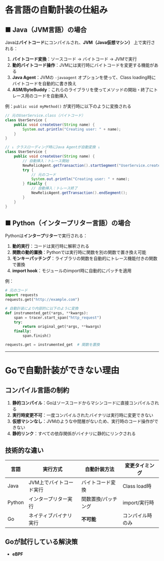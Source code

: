 # 各言語の自動計装の仕組み

## ■ **Java（JVM言語）の場合**
Javaは**バイトコード**にコンパイルされ、**JVM（Java仮想マシン）** 上で実行される：

1. **バイトコード変換**：ソースコード → バイトコード → JVMで実行
2. **動的バイトコード操作**：JVMには実行時にバイトコードを変更する機能がある
3. **Java Agent**：JVMの `-javaagent` オプションを使って、Class loading時にバイトコードを自動的に書き換え
4. **ASM/ByteBuddy**：これらのライブラリを使ってメソッドの開始・終了にトレース用のコードを自動挿入

例：`public void myMethod()` が実行時に以下のように変換される
```java
// 元のUserService.class（バイトコード）
class UserService {
    public void createUser(String name) {
        System.out.println("Creating user: " + name);
    }
}

// ↓ クラスローディング時にJava Agentが自動変換 ↓
class UserService {
    public void createUser(String name) {
        // 自動挿入：トレース開始
        NewRelicAgent.getTransaction().startSegment("UserService.createUser");
        try {
            // 元のコード
            System.out.println("Creating user: " + name);
        } finally {
            // 自動挿入：トレース終了
            NewRelicAgent.getTransaction().endSegment();
        }
    }
}
```

## ■ **Python（インタープリター言語）の場合**
Pythonは**インタープリター**で実行される：

1. **動的実行**：コードは実行時に解釈される
2. **関数の動的置換**：Pythonでは実行時に関数を別の関数で置き換え可能
3. **モンキーパッチング**：ライブラリの関数を自動的にトレース機能付きの関数で置換
4. **import hook**：モジュールのimport時に自動的にパッチを適用

例：
```python
# 元のコード
import requests
requests.get("http://example.com")

# 自動計装により内部的に以下のように変換
def instrumented_get(*args, **kwargs):
    span = tracer.start_span("http_request")
    try:
        return original_get(*args, **kwargs)
    finally:
        span.finish()

requests.get = instrumented_get  # 関数を置換
```

---

# **Goで自動計装ができない理由**
## **コンパイル言語の制約**
1. **静的コンパイル**：Goはソースコードからマシンコードに直接コンパイルされる
2. **実行時変更不可**：一度コンパイルされたバイナリは実行時に変更できない
3. **仮想マシンなし**：JVMのような中間層がないため、実行時のコード操作ができない
4. **静的リンク**：すべての依存関係がバイナリに静的にリンクされる

## **技術的な違い**

| 言語 | 実行方式 | 自動計装方法 | 変更タイミング |
|------|----------|--------------|----------------|
| Java | JVM上でバイトコード実行 | バイトコード変換 | Class load時 |
| Python | インタープリター実行 | 関数置換/パッチング | import/実行時 |
| Go | ネイティブバイナリ実行 | **不可能** | コンパイル時のみ |

## **Goが試行している解決策**
- **eBPF**
